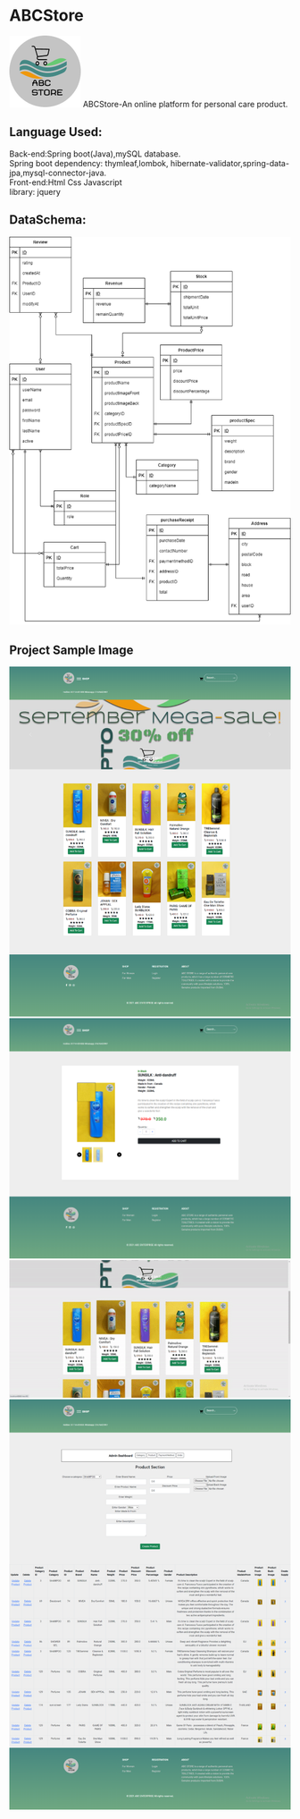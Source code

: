 # ABCStore
![](/readmeImage/icon.png)
ABCStore-An online platform for personal care product.<br>
## Language Used: <br>
Back-end:Spring boot(Java),mySQL database.<br>
Spring boot dependency: thymleaf,lombok, hibernate-validator,spring-data-jpa,mysql-connector-java.<br>
Front-end:Html Css Javascript <br>
library: jquery
## DataSchema:<br>
![](/readmeImage/database.png)
## Project Sample Image 
![](/readmeImage/2022-01-22_100921.png)
![](/readmeImage/2022-01-22_101022.png)
![](/readmeImage/abcgif.gif)
![](/readmeImage/2022-01-22_101836.png)
